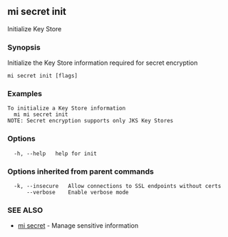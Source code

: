 ## mi secret init

Initialize Key Store

### Synopsis

Initialize the Key Store information required for secret encryption

```
mi secret init [flags]
```

### Examples

```
To initialize a Key Store information
  mi mi secret init
NOTE: Secret encryption supports only JKS Key Stores
```

### Options

```
  -h, --help   help for init
```

### Options inherited from parent commands

```
  -k, --insecure   Allow connections to SSL endpoints without certs
      --verbose    Enable verbose mode
```

### SEE ALSO

* [mi secret](mi_secret.md)	 - Manage sensitive information

